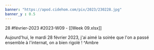 ```yaml
---
banner: "https://apod.cidehom.com/pix/2023/230228.jpg"
banner_y : 0.5
---
```

28 #février-2023 #2023-W09 - [[Week 09.xlsx]]


Aujourd'hui, le mardi 28 février 2023, j'ai aimé la soirée que l'on a passé ensemble à l'internat, on a bien rigolé ! ^Ambre